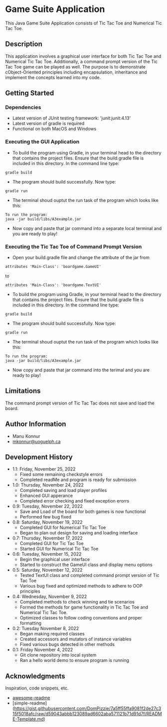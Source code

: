 # Game Suite Application

This Java Game Suite Application consists of Tic Tac Toe and Numerical Tic Tac Toe.

## Description

This application involves a graphical user interface for both Tic Tac Toe and Numerical Tic Tac Toe. Additionally, a command prompt version of the Tic Tac Toe game can be played as well.  The purpose is to demonstrate cObject-Oriented principles including encapsulation, inheritance and implement the concepts learned into my code. 

## Getting Started

### Dependencies

* Latest version of JUnit testing framework: 'junit:junit:4.13'
* Latest version of gradle is required
* Functional on both MacOS and Windows


### Executing the GUI Application

* To build the program using Gradle, in your terminal head to the directory that contains the project files. Ensure that the build.gradle file is included in this directory. In the command line type:
```
gradle build
```
* The program should build successfully. Now type:
```
gradle run
```
* The terminal shoud ouptut the run task of the program which looks like this:
```
To run the program:
java -jar build/libs/A3example.jar
```
* Now copy and paste that jar command into a separate local terminal and you are ready to play!

### Executing the Tic Tac Toe of Command Prompt Version

* Open your build.gradle file and change the attribute of the jar from 
```
attributes 'Main-Class': 'boardgame.GameUI'
```

to

```
attributes 'Main-Class': 'boardgame.TextUI'
```

* To build the program using Gradle, in your terminal head to the directory that contains the project files. Ensure that the build.gradle file is included in this directory. In the command line type:
```
gradle build
```
* The program should build successfully. Now type:
```
gradle run
```
* The terminal shoud ouptut the run task of the program which looks like this:
```
To run the program:
java -jar build/libs/A3example.jar
```
* Now copy and paste that jar command into the terimal and you are ready to play!


## Limitations

The command prompt version of Tic Tac Tac does not save and load the board.

## Author Information

* Manu Konnur
* mkonnur@uoguelph.ca

## Development History

* 1.1: Friday, November 25, 2022
    * Fixed some remaining checkstyle errors
    * Completed readMe and program is ready for submission
* 1.0: Thursday, November 24, 2022
    * Completed saving and load player profiles
    * Enhanced GUI apperance
    * Completed error checking and fixed exception erorrs
* 0.9: Tuesday, November 22, 2022
    * Save and Load of the board for both games is now functional
    * Performed few bug fixed
* 0.8: Saturday, November 19, 2022
    * Completed GUI for Numerical Tic Tac Toe
    * Began to plan out design for saving and loading interface
* 0.7: Thursday, November 17, 2022
    * Completed GUI for Tic Tac Toe
    * Started GUI for Numerical Tic Tac Toe
* 0.6: Tuesday, November 15, 2022
    * Begin the graphical user interface
    * Started to construct the GameUI class and display menu options
* 0.5: Saturday, November 12, 2022
    * Tested TextUI class and completed command prompt version of Tic Tac Toe
    * Various bug fixed and optimized methods to adhere to OOP principles
* 0.4: Wednesday, November 9, 2022
    * Completed methods to check winning and tie scenarios
    * Formed the methods for game functionality in Tic Tac Toe and Numerical Tic Tac Toe.
    * Optimized classes to follow coding conventions and proper formatting
* 0.2: Tuesday November 8, 2022
    * Began making required classes
    * Created accessors and mutators of instance variables  
    * Fixed various bugs detected in other methods
* 0.1: Friday November 4, 2022
    * Git clone repository into local system
    * Ran a hello world demo to ensure program is running

## Acknowledgments

Inspiration, code snippets, etc.
* [awesome-readme](https://github.com/matiassingers/awesome-readme)
* [simple-readme] (https://gist.githubusercontent.com/DomPizzie/7a5ff55ffa9081f2de27c315f5018afc/raw/d59043abbb123089ad6602aba571121b71d91d7f/README-Template.md)






